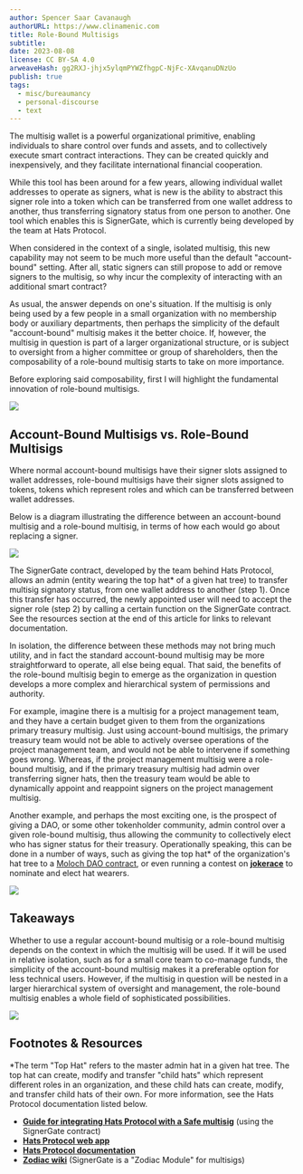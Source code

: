 ```yaml
---
author: Spencer Saar Cavanaugh
authorURL: https://www.clinamenic.com
title: Role-Bound Multisigs
subtitle:
date: 2023-08-08
license: CC BY-SA 4.0
arweaveHash: gg2RXJ-jhjx5ylqmPYWZfhgpC-NjFc-XAvqanuDNzUo
publish: true
tags:
  - misc/bureaumancy
  - personal-discourse
  - text
---
```


The multisig wallet is a powerful organizational primitive, enabling individuals to share control over funds and assets, and to collectively execute smart contract interactions. They can be created quickly and inexpensively, and they facilitate international financial cooperation.

While this tool has been around for a few years, allowing individual wallet addresses to operate as signers, what is new is the ability to abstract this signer role into a token which can be transferred from one wallet address to another, thus transferring signatory status from one person to another. One tool which enables this is SignerGate, which is currently being developed by the team at Hats Protocol.

When considered in the context of a single, isolated multisig, this new capability may not seem to be much more useful than the default "account-bound" setting. After all, static signers can still propose to add or remove signers to the multisig, so why incur the complexity of interacting with an additional smart contract?

As usual, the answer depends on one's situation. If the multisig is only being used by a few people in a small organization with no membership body or auxiliary departments, then perhaps the simplicity of the default "account-bound" multisig makes it the better choice. If, however, the multisig in question is part of a larger organizational structure, or is subject to oversight from a higher committee or group of shareholders, then the composability of a role-bound multisig starts to take on more importance.

Before exploring said composability, first I will highlight the fundamental innovation of role-bound multisigs.

![](https://storage.googleapis.com/papyrus_images/bbc973dfa09ae9298bad54736744cf74.png)

## Account-Bound Multisigs vs. Role-Bound Multisigs

Where normal account-bound multisigs have their signer slots assigned to wallet addresses, role-bound multisigs have their signer slots assigned to tokens, tokens which represent roles and which can be transferred between wallet addresses.

Below is a diagram illustrating the difference between an account-bound multisig and a role-bound multisig, in terms of how each would go about replacing a signer.

![](https://storage.googleapis.com/papyrus_images/ddd4eab05ed05f473da7fcd60345a7ea.png)

The SignerGate contract, developed by the team behind Hats Protocol, allows an admin (entity wearing the top hat\* of a given hat tree) to transfer multisig signatory status, from one wallet address to another (step 1). Once this transfer has occurred, the newly appointed user will need to accept the signer role (step 2) by calling a certain function on the SignerGate contract. See the resources section at the end of this article for links to relevant documentation.

In isolation, the difference between these methods may not bring much utility, and in fact the standard account-bound multisig may be more straightforward to operate, all else being equal. That said, the benefits of the role-bound multisig begin to emerge as the organization in question develops a more complex and hierarchical system of permissions and authority.

For example, imagine there is a multisig for a project management team, and they have a certain budget given to them from the organizations primary treasury multisig. Just using account-bound multisigs, the primary treasury team would not be able to actively oversee operations of the project management team, and would not be able to intervene if something goes wrong. Whereas, if the project management multisig were a role-bound multisig, and if the primary treasury multisig had admin over transferring signer hats, then the treasury team would be able to dynamically appoint and reappoint signers on the project management multisig.

Another example, and perhaps the most exciting one, is the prospect of giving a DAO, or some other tokenholder community, admin control over a given role-bound multisig, thus allowing the community to collectively elect who has signer status for their treasury. Operationally speaking, this can be done in a number of ways, such as giving the top hat\* of the organization's hat tree to a [Moloch DAO contract](https://daohaus.club/moloch), or even running a contest on [**jokerace**](https://jokerace.xyz/) to nominate and elect hat wearers.

![](https://storage.googleapis.com/papyrus_images/bbc973dfa09ae9298bad54736744cf74.png)

## Takeaways

Whether to use a regular account-bound multisig or a role-bound multisig depends on the context in which the multisig will be used. If it will be used in relative isolation, such as for a small core team to co-manage funds, the simplicity of the account-bound multisig makes it a preferable option for less technical users. However, if the multisig in question will be nested in a larger hierarchical system of oversight and management, the role-bound multisig enables a whole field of sophisticated possibilities.

![](https://storage.googleapis.com/papyrus_images/bbc973dfa09ae9298bad54736744cf74.png)

## Footnotes & Resources

\*The term "Top Hat" refers to the master admin hat in a given hat tree. The top hat can create, modify and transfer "child hats" which represent different roles in an organization, and these child hats can create, modify, and transfer child hats of their own. For more information, see the Hats Protocol documentation listed below.

- [**Guide for integrating Hats Protocol with a Safe multisig**](https://docs.hatsprotocol.xyz/hats-integrations/hat-gated-authorities/safe-multisig-signing-authority) (using the SignerGate contract)
- [**Hats Protocol web app**](https://app.hatsprotocol.xyz/)
- [**Hats Protocol documentation**](https://docs.hatsprotocol.xyz/)
- [**Zodiac wiki**](https://zodiac.wiki/index.php/ZODIAC.WIKI) (SignerGate is a "Zodiac Module" for multisigs)
